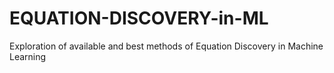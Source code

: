 # EQUATION-DISCOVERY-in-ML
Exploration of available and best methods of Equation Discovery in Machine Learning
